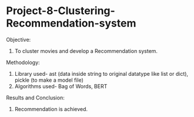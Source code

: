 # Project-8-Clustering-Recommendation-system
Objective:
1. To cluster movies and develop a Recommendation system.


Methodology:
1. Library used- ast (data inside string to original datatype like list or dict), pickle (to make a model file)
2. Algorithms used- Bag of Words, BERT


Results and Conclusion:
1. Recommendation is achieved.
